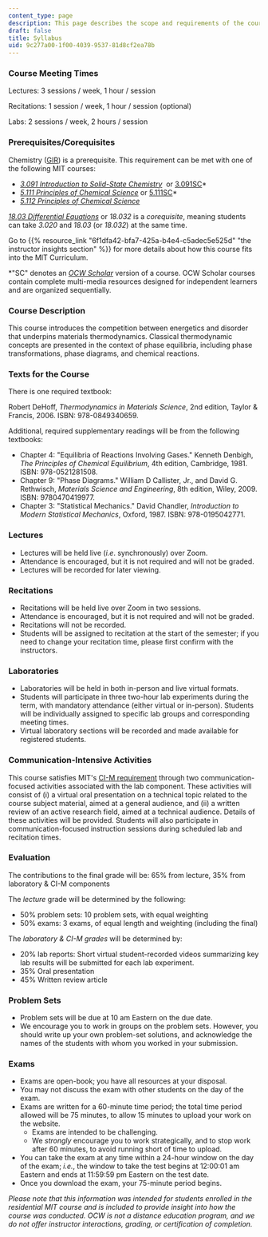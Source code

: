 ```yaml
---
content_type: page
description: This page describes the scope and requirements of the course.
draft: false
title: Syllabus
uid: 9c277a00-1f00-4039-9537-81d8cf2ea78b
---
```

### Course Meeting Times

Lectures: 3 sessions / week, 1 hour / session

Recitations: 1 session / week, 1 hour / session (optional)

Labs: 2 sessions / week, 2 hours / session

### Prerequisites/Corequisites

Chemistry ([GIR](https://registrar.mit.edu/registration-academics/academic-requirements/general-institute-requirements)) is a prerequisite. This requirement can be met with one of the following MIT courses:

- [*3.091 Introduction to Solid-State Chemistry*](https://ocw.mit.edu/courses/3-091-introduction-to-solid-state-chemistry-fall-2018/)  or [3.091SC](https://draft.ocw.mit.edu/courses/3-091sc-introduction-to-solid-state-chemistry-fall-2010/)\*
- [*5.111 Principles of Chemical Science*](https://ocw.mit.edu/courses/5-111-principles-of-chemical-science-fall-2008/) or [5.111SC](https://draft.ocw.mit.edu/courses/5-111sc-principles-of-chemical-science-fall-2014/)\*
- [*5.112 Principles of Chemical Science*](https://ocw.mit.edu/courses/5-112-principles-of-chemical-science-fall-2005/)

[*18.03 Differential Equations*](https://ocw.mit.edu/search/?q=18.03) or *18.032* is a *corequisite*, meaning students can take *3.020* and *18.03* (or *18.032*) at the same time.

Go to {{% resource_link "6f1dfa42-bfa7-425a-b4e4-c5adec5e525d" "the instructor insights section" %}} for more details about how this course fits into the MIT Curriculum.

\*"SC" denotes an [*OCW Scholar*](https://ocw.mit.edu/course-lists/scholar-courses/) version of a course. OCW Scholar courses contain complete multi-media resources designed for independent learners and are organized sequentially.

### Course Description

This course introduces the competition between energetics and disorder that underpins materials thermodynamics. Classical thermodynamic concepts are presented in the context of phase equilibria, including phase transformations, phase diagrams, and chemical reactions.

### Texts for the Course

There is one required textbook:

Robert DeHoff, *Thermodynamics in Materials Science*, 2nd edition, Taylor & Francis, 2006. ISBN: 978-0849340659.

Additional, required supplementary readings will be from the following textbooks:

- Chapter 4: "Equilibria of Reactions Involving Gases." Kenneth Denbigh, *The Principles of Chemical Equilibrium*, 4th edition, Cambridge, 1981. ISBN: 978-0521281508.
- Chapter 9: "Phase Diagrams." William D Callister, Jr., and David G. Rethwisch, *Materials Science and Engineering*, 8th edition, Wiley, 2009. ISBN: 9780470419977.
- Chapter 3: "Statistical Mechanics." David Chandler, *Introduction to Modern Statistical Mechanics*, Oxford, 1987. ISBN: 978-0195042771.

### Lectures

- Lectures will be held live (*i.e*. synchronously) over Zoom.
- Attendance is encouraged, but it is not required and will not be graded.
- Lectures will be recorded for later viewing.

### Recitations

- Recitations will be held live over Zoom in two sessions.
- Attendance is encouraged, but it is not required and will not be graded.
- Recitations will not be recorded.
- Students will be assigned to recitation at the start of the semester; if you need to change your recitation time, please first confirm with the instructors.

### Laboratories

- Laboratories will be held in both in-person and live virtual formats.
- Students will participate in three two-hour lab experiments during the term, with mandatory attendance (either virtual or in-person). Students will be individually assigned to specific lab groups and corresponding meeting times.
- Virtual laboratory sections will be recorded and made available for registered students.

### Communication-Intensive Activities

This course satisfies MIT's [CI-M requirement](https://registrar.mit.edu/registration-academics/academic-requirements/communication-requirement/ci-m-subjects) through two communication-focused activities associated with the lab component. These activities will consist of (i) a virtual oral presentation on a technical topic related to the course subject material, aimed at a general audience, and (ii) a written review of an active research field, aimed at a technical audience. Details of these activities will be provided. Students will also participate in communication-focused instruction sessions during scheduled lab and recitation times.

### Evaluation

The contributions to the final grade will be: 65% from lecture, 35% from laboratory & CI-M components

The *lecture* grade will be determined by the following:

- 50% problem sets: 10 problem sets, with equal weighting
- 50% exams: 3 exams, of equal length and weighting (including the final)

The *laboratory & CI-M grades* will be determined by:

- 20% lab reports: Short virtual student-recorded videos summarizing key lab results will be submitted for each lab experiment.
- 35% Oral presentation
- 45% Written review article

### Problem Sets

- Problem sets will be due at 10 am Eastern on the due date.
- We encourage you to work in groups on the problem sets. However, you should write up your own problem-set solutions, and acknowledge the names of the students with whom you worked in your submission.

### Exams

- Exams are open-book; you have all resources at your disposal.
- You may not discuss the exam with other students on the day of the exam.
- Exams are written for a 60-minute time period; the total time period allowed will be 75 minutes, to allow 15 minutes to upload your work on the website.
    - Exams are intended to be challenging.
    - We *strongly* encourage you to work strategically, and to stop work after 60 minutes, to avoid running short of time to upload.
- You can take the exam at any time within a 24-hour window on the day of the exam; *i.e.*, the window to take the test begins at 12:00:01 am Eastern and ends at 11:59:59 pm Eastern on the test date.
- Once you download the exam, your 75-minute period begins.

*Please note that this information was intended for students enrolled in the residential MIT course and is included to provide insight into how the course was conducted. OCW is not a distance education program, and we do not offer instructor interactions, grading, or certification of completion.*